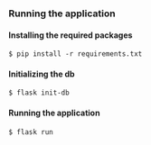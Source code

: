 ### Running the application

#### Installing the required packages

```$ pip install -r requirements.txt```


#### Initializing the db

```$ flask init-db```

#### Running the application

```$ flask run```
